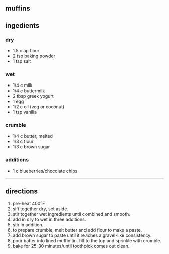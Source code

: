 ## muffins

## ingedients

### dry

- 1.5 c ap flour
- 2 tsp baking powder
- 1 tsp salt

### wet

- 1/4 c milk
- 1/4 c buttermilk
- 2 tbsp greek yogurt
- 1 egg
- 1/2 c oil (veg or coconut)
- 1 tsp vanilla

### crumble

- 1/4 c butter, melted
- 1/3 c flour
- 1/3 c brown sugar

### additions

- 1 c blueberries/chocolate chips

---

## directions

1. pre-heat 400°F
1. sift together dry, set aside.
1. stir together wet ingredients until combined and smooth.
1. add in dry to wet in three additions.
1. stir in addition.
1. to prepare crumble, melt butter and add flour to make a paste.
1. add brown sugar to paste until it reaches a gravel-like consistency.
1. pour batter into lined muffin tin. fill to the top and sprinkle with crumble.
1. bake for 25-30 minutes/until toothpick comes out clean.
